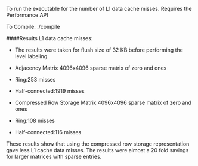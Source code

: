 
To run the executable for the number of L1 data cache misses.
Requires the Performance API

To Compile:
./compile


####Results L1 data cache misses:
* The results were taken for flush size of 32 KB before performing the level labeling.

* Adjacency Matrix 4096x4096 sparse matrix of zero and ones
 * Ring:253 misses
 * Half-connected:1919 misses

* Compressed Row Storage Matrix 4096x4096 sparse matrix of zero and ones
 * Ring:108 misses
 * Half-connected:116 misses

These results show that using the compressed row storage representation gave less L1
cache data misses. The results were almost a 20 fold savings for larger matrices with sparse
entries. 
